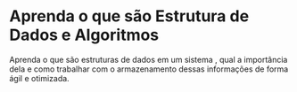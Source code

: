 # Aprenda o que são  Estrutura de Dados e Algoritmos

Aprenda o que são estruturas de dados em um sistema , qual a importância dela e como trabalhar com o armazenamento dessas informações de forma ágil e otimizada.